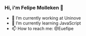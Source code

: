 ### Hi, i'm Felipe Molleken 👋

- 🔭 I’m currently working at Uninove
- 🌱 I’m currently learning JavaScript
- 📫 How to reach me: @Euefipe
